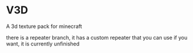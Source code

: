 # V3D
A 3d texture pack for minecraft

there is a repeater branch, it has a custom repeater that you can use if you want, it is currently unfinished
